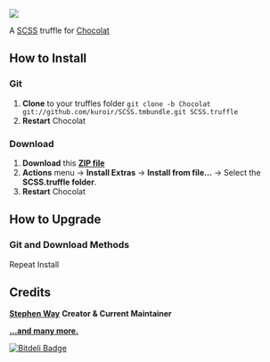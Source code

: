 ![](http://i.imgur.com/91bA1.png)

A [SCSS](http://sass-lang.com/) truffle for [Chocolat](http://www.chocolatapp.com)

## How to Install
    
### Git

1. **Clone** to your truffles folder `git clone -b Chocolat git://github.com/kuroir/SCSS.tmbundle.git SCSS.truffle`
2. **Restart** Chocolat

### Download

1. **Download** this **[ZIP file](https://github.com/kuroir/SCSS.tmbundle/zipball/Chocolat)**
2. **Actions** menu → **Install Extras** → **Install from file…** → Select the **SCSS.truffle folder**.
3. **Restart** Chocolat

## How to Upgrade

### Git and Download Methods

Repeat Install

## Credits

**[Stephen Way](http://github.com/stephenway)** **Creator & Current Maintainer**

**[…and many more.](https://github.com/kuroir/SCSS.tmbundle/graphs/contributors)**

[![Bitdeli Badge](https://d2weczhvl823v0.cloudfront.net/MarioRicalde/scss.tmbundle/trend.png)](https://bitdeli.com/free "Bitdeli Badge")
